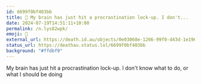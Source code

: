 ```yaml
---
id: 6699f0bf403bb
title: 🧠 My brain has just hit a procrastination lock-up. I don't...
date: 2024-07-19T14:51:11+10:00
permalink: /n.lys82wpk/
emoji: 🧠
external_url: https://death.id.au/objects/0e03068e-1266-99f0-d43d-1e1967032118
status_url: https://deathau.status.lol/6699f0bf403bb
background: "#ffdbf9"
---
```


My brain has just hit a procrastination lock-up. I don't know what to do, or what I should be doing
